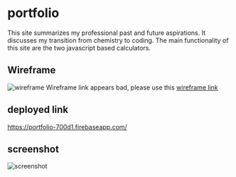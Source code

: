 # portfolio
This site summarizes my professional past and future aspirations. It discusses my transition from chemistry to coding.
The main functionality of this site are the two javascript based calculators.


## Wireframe
![wireframe](https://wireframe.cc/7pBwNd)
Wireframe link appears bad, please use this [wireframe link](https://wireframe.cc/7pBwNd)

## deployed link
https://portfolio-700d1.firebaseapp.com/

## screenshot
![screenshot](https://snag.gy/e0gHyt.jpg)
